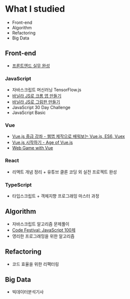 # What I studied
- Front-end
- Algorithm
- Refactoring
- Big Data
## Front-end
- [프론트엔드 실무 완성](https://github.com/miraejang/learned/tree/main/Front-end/Front-end%20Project)
### JavaScript
- 자바스크립트 머신러닝 TensorFlow.js
- [바닐라 JS로 크롬 앱 만들기](https://miraejang.github.io/learned/Front-end/JavaScript/Create_a_Chrome_app_with_vanilla_JS/Final.html)
- [바닐라 JS로 그림판 만들기](https://miraejang.github.io/learned/Front-end/JavaScript/Creating_Paint_with_Vanilla_JS/Creating_Paint.html)
- JavaScript 30 Day Challenge
- JavaScript Basic
### Vue
- [Vue.js 중급 강좌 - 웹앱 제작으로 배워보는 Vue.js, ES6, Vuex](https://github.com/miraejang/learned/tree/main/Front-end/Vue/Learn-by-creating-web-apps/vue-todo)
- [Vue.js 시작하기 - Age of Vue.js](https://github.com/miraejang/learned/tree/main/Front-end/Vue/Age-of-Vue)
- [Web Game with Vue](https://miraejang.github.io/learned/Front-end/Vue/Web-Game-with-Vue/)
### React
- 리액트 개념 정리 + 유튜브 클론 코딩 외 실전 프로젝트 완성
### TypeScript
- 타입스크립트 + 객체지향 프로그래밍 마스터 과정
## Algorithm
- 자바스크립트 알고리즘 문제풀이
- [Code Festival: JavaScript 100제](https://www.notion.so/infuture/STUDY-4e55922f04fb49168e891160f2bc5614#d9ce234e875f47b7816a68e40d3acb1b)
- 영리한 프로그래밍을 위한 알고리즘
## Refactoring
- 코드 효율을 위한 리팩터링
## Big Data
- 빅데이터분석기사
